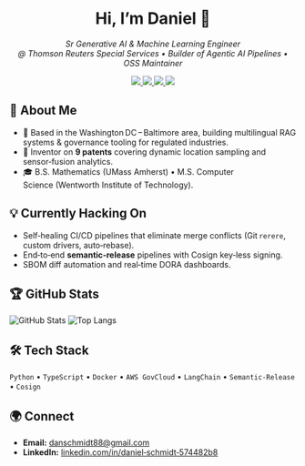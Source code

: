 <h1 align="center">Hi, I’m Daniel 👋</h1>

<p align="center"><em>
Sr Generative AI & Machine Learning Engineer @ Thomson Reuters Special Services •
Builder of Agentic AI Pipelines • OSS Maintainer
</em></p>

<p align="center">
  <a href="https://github.com/danschmidt88">
    <img src="https://img.shields.io/github/followers/danschmidt88?label=Follow&style=social">
  </a>
  <a href="#">
    <img src="https://img.shields.io/badge/LLMOps-RAG-blueviolet">
  </a>
  <a href="https://github.com/danschmidt88/auto-pipeline/actions/workflows/ci.yml">
    <img src="https://img.shields.io/github/actions/workflow/status/danschmidt88/auto-pipeline/ci.yml?branch=main&label=build">
  </a>
  <a href="docs/sbom/latest.json">
    <img src="https://img.shields.io/badge/SBOM-CycloneDX-0078d6">
  </a>
</p>

## 🚀 About Me
- 📍 Based in the Washington DC – Baltimore area, building multilingual RAG systems & governance tooling for regulated industries.  
- 🔬 Inventor on **9 patents** covering dynamic location sampling and sensor‑fusion analytics.  
- 🎓 B.S. Mathematics (UMass Amherst) • M.S. Computer Science (Wentworth Institute of Technology).  

## 💡 Currently Hacking On
- Self‑healing CI/CD pipelines that eliminate merge conflicts (Git `rerere`, custom drivers, auto‑rebase).  
- End‑to‑end **semantic‑release** pipelines with Cosign key‑less signing.  
- SBOM diff automation and real‑time DORA dashboards.

## 🏆 GitHub Stats
![GitHub Stats](https://github-readme-stats.vercel.app/api?username=danschmidt88&show_icons=true)
![Top Langs](https://github-readme-stats.vercel.app/api/top-langs/?username=danschmidt88&layout=compact)

## 🛠 Tech Stack
`Python` • `TypeScript` • `Docker` • `AWS GovCloud` • `LangChain` • `Semantic‑Release` • `Cosign`

## 🌍 Connect
- **Email:** danschmidt88@gmail.com  
- **LinkedIn:** [linkedin.com/in/daniel‑schmidt‑574482b8](https://www.linkedin.com/in/daniel-schmidt-574482b8)

